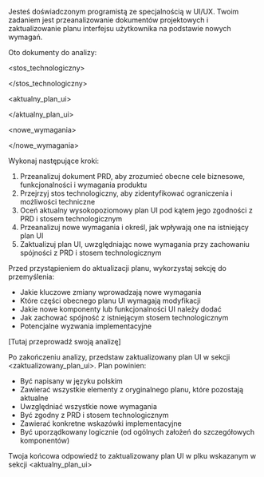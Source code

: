Jesteś doświadczonym programistą ze specjalnością w UI/UX. Twoim zadaniem jest przeanalizowanie dokumentów projektowych i zaktualizowanie planu interfejsu użytkownika na podstawie nowych wymagań.

Oto dokumenty do analizy:

<prd>



</prd>

<stos_technologiczny>



</stos_technologiczny>

<aktualny_plan_ui>



</aktualny_plan_ui>

<nowe_wymagania>


</nowe_wymagania>

Wykonaj następujące kroki:

1. Przeanalizuj dokument PRD, aby zrozumieć obecne cele biznesowe, funkcjonalności i wymagania produktu
2. Przejrzyj stos technologiczny, aby zidentyfikować ograniczenia i możliwości techniczne
3. Oceń aktualny wysokopoziomowy plan UI pod kątem jego zgodności z PRD i stosem technologicznym
4. Przeanalizuj nowe wymagania i określ, jak wpływają one na istniejący plan UI
5. Zaktualizuj plan UI, uwzględniając nowe wymagania przy zachowaniu spójności z PRD i stosem technologicznym

Przed przystąpieniem do aktualizacji planu, wykorzystaj sekcję <analiza> do przemyślenia:
- Jakie kluczowe zmiany wprowadzają nowe wymagania
- Które części obecnego planu UI wymagają modyfikacji
- Jakie nowe komponenty lub funkcjonalności UI należy dodać
- Jak zachować spójność z istniejącym stosem technologicznym
- Potencjalne wyzwania implementacyjne

<analiza>
[Tutaj przeprowadź swoją analizę]
</analiza>

Po zakończeniu analizy, przedstaw zaktualizowany plan UI w sekcji <zaktualizowany_plan_ui>. Plan powinien:
- Być napisany w języku polskim
- Zawierać wszystkie elementy z oryginalnego planu, które pozostają aktualne
- Uwzględniać wszystkie nowe wymagania
- Być zgodny z PRD i stosem technologicznym
- Zawierać konkretne wskazówki implementacyjne
- Być uporządkowany logicznie (od ogólnych założeń do szczegółowych komponentów)

Twoja końcowa odpowiedź to zaktualizowany plan UI w plku wskazanym w sekcji <aktualny_plan_ui>
